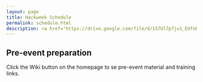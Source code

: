 ```yaml
---
layout: page
title: Hackweek Schedule 
permalink: schedule.html
description: <a href="https://drive.google.com/file/d/157Ul7p7ju1_EUfnB5fwLGQTQNXSjQ2FW/view?usp=sharing">Schedule</a> (August 20-28, 2020)
---
```

## Pre-event preparation

Click the Wiki button on the homepage to se pre-event material and training links. 



